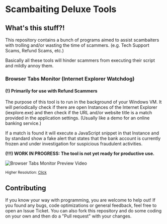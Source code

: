 # Scambaiting Deluxe Tools

## What's this stuff?!

This repository contains a bunch of programs aimed to assist scambaiters with trolling and/or wasting the time of scammers. (e.g. Tech Support Scams, Refund Scams, etc.)

Basically all these tools will hinder scammers from executing their script and mildly annoy them.

### **Browser Tabs Monitor (Internet Explorer Watchdog)**
#### (!) Primarily for use with Refund Scammers

The purpose of this tool is to run in the background of your Windows VM. It will periodically check if there are open Instances of the Internet Explorer (iexplore.exe) and then check if the URL and/or website title is a match provided in the application settings. (Usually like a demo for an online banking service.)

If a match is found it will execute a JavaScript snippet in that Instance and by standard show a fake alert that states that the bank account is currently frozen and under investigation for suspicious fraudulent activities.

**(!!!) WORK IN PROGRESS: The tool is not yet ready for productive use.**

![Browser Tabs Monitor Preview Video](https://media.giphy.com/media/2sbooDZ9qj9WCrSo4M/200w_d.gif)

<sup>Higher Resolution: [Click](https://media.giphy.com/media/2sbooDZ9qj9WCrSo4M/giphy.gif)</sup>

## Contributing

If you know your way with programming, you are welcome to help out! If you found any bugs, code optimizations or general feedback, feel free to open an Issue Ticket.
You can also fork this repository and do some coding on your own and then do a "Pull request" with your changes.